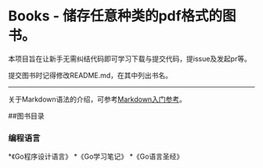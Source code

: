 # Books - 储存任意种类的pdf格式的图书。
本项目旨在让新手无需纠结代码即可学习下载与提交代码，提issue及发起pr等。


提交图书时记得修改README.md，在其中列出书名。
***
关于Markdown语法的介绍，可参考[Markdown入门参考](https://www.bookstack.cn/read/Learning-Markdown/README.md)。

##图书目录


### 编程语言
*《Go程序设计语言》
*《Go学习笔记》
*《Go语言圣经》

